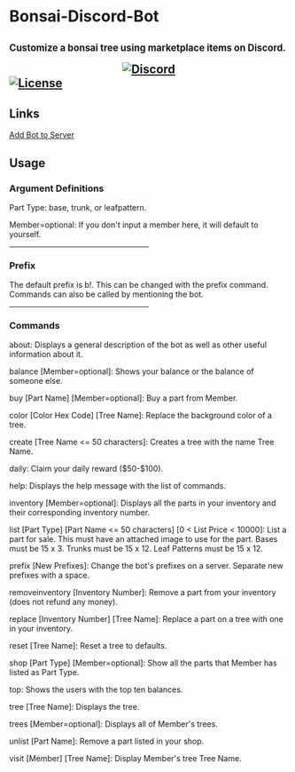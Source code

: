 <h1>Bonsai-Discord-Bot<h2>
<p style="font-size:0.8em;">Customize a bonsai tree using marketplace items on Discord.</p>

<div align="center">
    <a href="https://discord.gg/DjJAhNG">
        <img src="https://discordapp.com/api/guilds/753416400319545374/widget.png?style=banner2" alt="Discord"/>
    </a>
</div>

<a href="https://github.com/xCloudzx/Bonsai-Discord-Bot/blob/master/LICENSE">
    <img src="https://img.shields.io/badge/license-MIT-green?style=for-the-badge" alt="License"/>
</a>

<h2>Links</h2>
<a href="https://discord.com/api/oauth2/authorize?client_id=743898864926589029&permissions=8192&scope=bot">Add Bot to Server</a>

<h2>Usage</h2>
<h3>Argument Definitions</h3>
<p>Part Type: base, trunk, or leafpattern.</p>
<p>Member=optional: If you don't input a member here, it will default to yourself.</p>
<hr width="50%" align="left">
<h3>Prefix</h3>
<p>The default prefix is b!. This can be changed with the prefix command. Commands can also be called by mentioning the bot.</p>
<hr width="50%" align="left">
<h3>Commands</h3>
<p>about: Displays a general description of the bot as well as other useful information about it.<p>
<p>balance [Member=optional]: Shows your balance or the balance of someone else.<p>
<p>buy [Part Name] [Member=optional]: Buy a part from Member.</p>
<p>color [Color Hex Code] [Tree Name]: Replace the background color of a tree.</p>
<p>create [Tree Name <= 50 characters]: Creates a tree with the name Tree Name.</p>
<p>daily: Claim your daily reward ($50-$100).</p>
<p>help: Displays the help message with the list of commands.</p>
<p>inventory [Member=optional]: Displays all the parts in your inventory and their corresponding inventory number.</p>
<p>list [Part Type] [Part Name <= 50 characters] [0 < List Price < 10000]: List a part for sale. This must have an attached image to use for the part. Bases must be 15 x 3. Trunks must be 15 x 12. Leaf Patterns must be 15 x 12.</p>
<p>prefix [New Prefixes]: Change the bot's prefixes on a server. Separate new prefixes with a space.</p>
<p>removeinventory [Inventory Number]: Remove a part from your inventory (does not refund any money).</p>
<p>replace [Inventory Number] [Tree Name]: Replace a part on a tree with one in your inventory.</p>
<p>reset [Tree Name]: Reset a tree to defaults.</p>
<p>shop [Part Type] [Member=optional]: Show all the parts that Member has listed as Part Type.</p>
<p>top: Shows the users with the top ten balances.</p>
<p>tree [Tree Name]: Displays the tree.</p>
<p>trees [Member=optional]: Displays all of Member's trees.</p>
<p>unlist [Part Name]: Remove a part listed in your shop.</p>
<p>visit [Member] [Tree Name]: Display Member's tree Tree Name.</p>